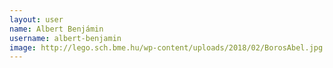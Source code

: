 ```yaml
---
layout: user
name: Albert Benjámin
username: albert-benjamin
image: http://lego.sch.bme.hu/wp-content/uploads/2018/02/BorosAbel.jpg
---
```

